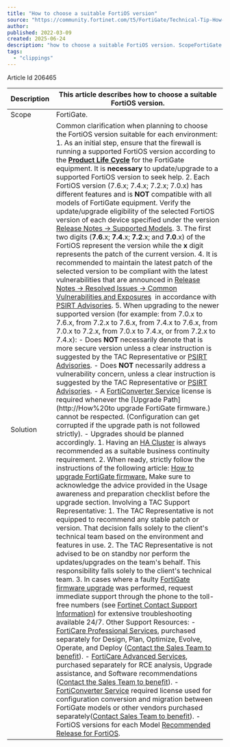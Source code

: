 ```yaml
---
title: "How to choose a suitable FortiOS version"
source: "https://community.fortinet.com/t5/FortiGate/Technical-Tip-How-to-choose-a-suitable-FortiOS-version/ta-p/206465"
author:
published: 2022-03-09
created: 2025-06-24
description: "how to choose a suitable FortiOS version. ScopeFortiGate.Solution Common clarification when planning to choose the FortiOS version suitable for each e..."
tags:
  - "clippings"
---
```

Article Id 206465

| Description | This article describes how to choose a suitable FortiOS version. |
| --- | --- |
| Scope | FortiGate. |
| Solution | Common clarification when planning to choose the FortiOS version suitable for each environment:  1. As an initial step, ensure that the firewall is running a supported FortiOS version according to the [**Product Life Cycle**](https://support.fortinet.com/support/#/lifecycle) for the FortiGate equipment.   	It is **necessary** to update/upgrade to a supported FortiOS version to seek help. 2. Each FortiOS version (7.6.x; 7.4.x; 7.2.x; 7.0.x) has different features and is **NOT** compatible with all models of FortiGate equipment. Verify the update/upgrade eligibility of the selected FortiOS version of each device specified under the version [Release Notes -> Supported Models](https://docs.fortinet.com/document/fortigate/7.4.0/fortios-release-notes/760203/introduction-and-supported-models). 3. The first two digits (**7.6**.x; **7.4**.x; **7.2**.x; and **7.0**.x) of the FortiOS represent the version while the **x** digit represents the patch of the current version. 4. It is recommended to maintain the latest patch of the selected version to be compliant with the latest vulnerabilities that are announced in [Release Notes -> Resolved Issues -> Common Vulnerabilities and Exposures](https://docs.fortinet.com/document/fortigate/7.4.0/fortios-release-notes/289806/resolved-issues)  in accordance with  [PSIRT Advisories](https://fortiguard.com/psirt%C2%A0). 5. When upgrading to the newer supported version (for example: from 7.0.x to 7.6.x, from 7.2.x to 7.6.x, from 7.4.x to 7.6.x, from 7.0.x to 7.2.x, from 7.0.x to 7.4.x, or from 7.2.x to 7.4.x): - Does **NOT** necessarily denote that is more secure version unless a clear instruction is suggested by the TAC Representative or [PSIRT Advisories](https://fortiguard.com/psirt%C2%A0). - Does **NOT** necessarily address a vulnerability concern, unless a clear instruction is suggested by the TAC Representative or [PSIRT Advisories](https://fortiguard.com/psirt%C2%A0). - A [FortiConverter Service](https://www.fortinet.com/content/dam/fortinet/assets/data-sheets/FortiConverter.pdf) license is required whenever the [Upgrade Path](http://How%20to upgrade FortiGate firmware.) cannot be respected. (Configuration can get corrupted if the upgrade path is not followed strictly). - Upgrades should be planned accordingly. 1. Having an [HA Cluster](https://docs.fortinet.com/document/fortigate/7.4.5/administration-guide/900885) is always recommended as a suitable business continuity requirement. 2. When ready, strictly follow the instructions of the following article: [How to upgrade FortiGate firmware.](https://community.fortinet.com/t5/FortiGate/Technical-Tip-How-to-upgrade-FortiGate-firmware/ta-p/194980) Make sure to acknowledge the advice provided in the Usage awareness and preparation checklist before the upgrade section.  Involving a TAC Support Representative:  1. The TAC Representative is not equipped to recommend any stable patch or version. That decision falls solely to the client's technical team based on the environment and features in use. 2. The TAC Representative is not advised to be on standby nor perform the updates/upgrades on the team's behalf. This responsibility falls solely to the client's technical team. 3. In cases where a faulty [FortiGate firmware upgrade](https://community.fortinet.com/t5/FortiGate/Technical-Tip-How-to-upgrade-FortiGate-firmware/ta-p/194980) was performed, request immediate support through the phone to the toll-free numbers (see [Fortinet Contact Support Information](https://www.fortinet.com/support/contact)) for extensive troubleshooting available 24/7.  Other Support Resources:  - [FortiCare Professional Services](https://www.fortinet.com/content/dam/fortinet/assets/solution-guides/sb-forticare-professional-services.pdf), purchased separately for Design, Plan, Optimize, Evolve, Operate, and Deploy ([Contact the Sales Team to benefit](https://www.fortinet.com/corporate/about-us/contact-us#contact-sales)). - [FortiCare Advanced Services](https://www.fortinet.com/content/dam/fortinet/assets/solution-guides/sb-forticare-services.pdf), purchased separately for RCE analysis, Upgrade assistance, and Software recommendations ([Contact the Sales Team to benefit](https://www.fortinet.com/corporate/about-us/contact-us#contact-sales)). - [FortiConverter Service](https://www.fortinet.com/content/dam/fortinet/assets/data-sheets/FortiConverter.pdf) required license used for configuration conversion and migration between FortiGate models or other vendors purchased separately([Contact Sales Team to benefit](https://www.fortinet.com/corporate/about-us/contact-us#contact-sales)). - FortiOS versions for each Model [Recommended Release for FortiOS](https://community.fortinet.com/t5/FortiGate/Technical-Tip-Recommended-Release-for-FortiOS/ta-p/227178). |